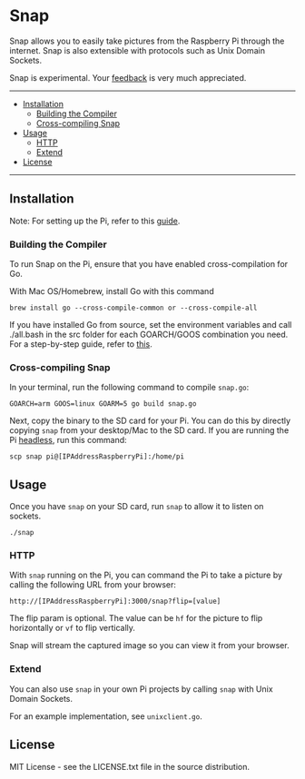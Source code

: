 # Snap

Snap allows you to easily take pictures from the Raspberry Pi through the internet. Snap is also extensible with protocols such as Unix Domain Sockets.

Snap is experimental. Your [feedback](https://github.com/AudreyLim/snap/issues) is very much appreciated. 

---------------------------------------

* [Installation](#installation)
  * [Building the Compiler](#building-the-compiler)
  * [Cross-compiling Snap](#cross-compiling-snap)
* [Usage](#usage)
  * [HTTP](#http)
  * [Extend](#extend)
* [License](#license)

---------------------------------------

## Installation

Note: For setting up the Pi, refer to this [guide](http://www.raspberrypi.org/help/quick-start-guide/).

### Building the Compiler

To run Snap on the Pi, ensure that you have enabled cross-compilation for Go. 

With Mac OS/Homebrew, install Go with this command

```
brew install go --cross-compile-common or --cross-compile-all
```

If you have installed Go from source, set the environment variables and call ./all.bash in the src folder for each GOARCH/GOOS combination you need. For a step-by-step guide, refer to [this](http://dave.cheney.net/2013/07/09/an-introduction-to-cross-compilation-with-go-1-1).

### Cross-compiling Snap

In your terminal, run the following command to compile `snap.go`:

```
GOARCH=arm GOOS=linux GOARM=5 go build snap.go
```

Next, copy the binary to the SD card for your Pi. You can do this by directly copying `snap` from your desktop/Mac to the SD card. If you are running the Pi [headless](https://www.andrewmunsell.com/blog/setting-up-raspberry-pi-as-headless-device), run this command:

```
scp snap pi@[IPAddressRaspberryPi]:/home/pi
```

## Usage

Once you have `snap` on your SD card, run `snap` to allow it to listen on sockets.

```
./snap
```

### HTTP

With `snap` running on the Pi, you can command the Pi to take a picture by calling the following URL from your browser:

```
http://[IPAddressRaspberryPi]:3000/snap?flip=[value]
```

The flip param is optional. The value can be `hf` for the picture to flip horizontally or `vf` to flip vertically.

Snap will stream the captured image so you can view it from your browser.

### Extend

You can also use `snap` in your own Pi projects by calling `snap` with Unix Domain Sockets. 

For an example implementation, see `unixclient.go`. 

## License

MIT License - see the LICENSE.txt file in the source distribution.



